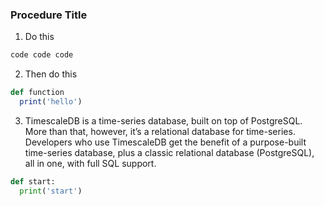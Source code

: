 <procedure>

### Procedure Title

1. Do this

  ```bash
  code code code
  ```

2. Then do this

  ```ruby
  def function
    print('hello')
  ```

3. TimescaleDB is a time-series database, built on top of PostgreSQL. More than that,
however, it’s a relational database for time-series. Developers who use TimescaleDB
get the benefit of a purpose-built time-series database, plus a classic relational
database (PostgreSQL), all in one, with full SQL support.

  ```python
  def start:
    print('start')
  ```

</procedure>